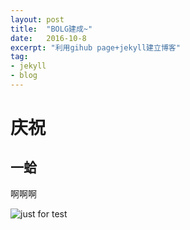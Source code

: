 ```yaml
---
layout: post
title:  "BOLG建成~"
date:   2016-10-8
excerpt: "利用gihub page+jekyll建立博客"
tag:
- jekyll
- blog
---
```

# 庆祝  

## 一蛤  

啊啊啊

<img src="{{ site.url }}/images/home.png" alt="just for test">
<script>alert('1')</script>
